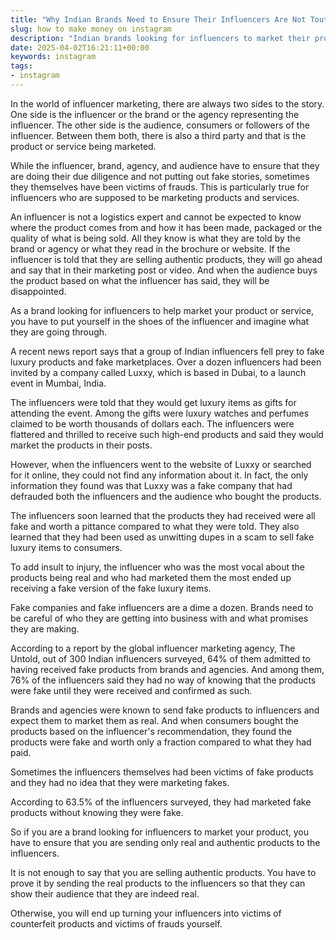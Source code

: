 ```yaml
---
title: "Why Indian Brands Need to Ensure Their Influencers Are Not Touting Fake Products"
slug: how to make money on instagram
description: "Indian brands looking for influencers to market their products should ensure that they do not fall prey to influencers who are themselves victims of fake products being marketed as real."
date: 2025-04-02T16:21:11+00:00
keywords: instagram
tags:
- instagram
---
```


In the world of influencer marketing, there are always two sides to the story. One side is the influencer or the brand or the agency representing the influencer. The other side is the audience, consumers or followers of the influencer. Between them both, there is also a third party and that is the product or service being marketed.

While the influencer, brand, agency, and audience have to ensure that they are doing their due diligence and not putting out fake stories, sometimes they themselves have been victims of frauds. This is particularly true for influencers who are supposed to be marketing products and services.

An influencer is not a logistics expert and cannot be expected to know where the product comes from and how it has been made, packaged or the quality of what is being sold. All they know is what they are told by the brand or agency or what they read in the brochure or website. If the influencer is told that they are selling authentic products, they will go ahead and say that in their marketing post or video. And when the audience buys the product based on what the influencer has said, they will be disappointed.

As a brand looking for influencers to help market your product or service, you have to put yourself in the shoes of the influencer and imagine what they are going through. 

A recent news report says that a group of Indian influencers fell prey to fake luxury products and fake marketplaces. Over a dozen influencers had been invited by a company called Luxxy, which is based in Dubai, to a launch event in Mumbai, India.

The influencers were told that they would get luxury items as gifts for attending the event. Among the gifts were luxury watches and perfumes claimed to be worth thousands of dollars each. The influencers were flattered and thrilled to receive such high-end products and said they would market the products in their posts.

However, when the influencers went to the website of Luxxy or searched for it online, they could not find any information about it. In fact, the only information they found was that Luxxy was a fake company that had defrauded both the influencers and the audience who bought the products.  

The influencers soon learned that the products they had received were all fake and worth a pittance compared to what they were told. They also learned that they had been used as unwitting dupes in a scam to sell fake luxury items to consumers. 

To add insult to injury, the influencer who was the most vocal about the products being real and who had marketed them the most ended up receiving a fake version of the fake luxury items. 

Fake companies and fake influencers are a dime a dozen. Brands need to be careful of who they are getting into business with and what promises they are making. 

According to a report by the global influencer marketing agency, The Untold, out of 300 Indian influencers surveyed, 64% of them admitted to having received fake products from brands and agencies. 
And among them, 76% of the influencers said they had no way of knowing that the products were fake until they were received and confirmed as such. 

Brands and agencies were known to send fake products to influencers and expect them to market them as real.  And when consumers bought the products based on the influencer's recommendation, they found the products were fake and worth only a fraction compared to what they had paid.

Sometimes the influencers themselves had been victims of fake products and they had no idea that they were marketing fakes. 

According to 63.5% of the influencers surveyed, they had marketed fake products without knowing they were fake. 

So if you are a brand looking for influencers to market your product, you have to ensure that you are sending only real and authentic products to the influencers. 

It is not enough to say that you are selling authentic products. You have to prove it by sending the real products to the influencers so that they can show their audience that they are indeed real. 

Otherwise, you will end up turning your influencers into victims of counterfeit products and victims of frauds yourself.
